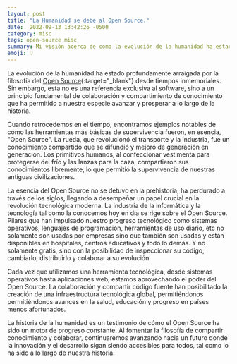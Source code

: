 ```yaml
---
layout: post
title: "La Humanidad se debe al Open Source."
date:  2022-09-13 13:42:26 -0500
category: misc
tags: open-source misc
summary: Mi visión acerca de como la evolución de la humanidad ha estado profundamente arraigada por la filosofía del Open Source desde tiempos inmemoriales. Sin embargo, esta no es una referencia exclusiva al software, sino a un principio fundamental de colaboración y compartimiento de conocimiento que ha permitido a nuestra especie avanzar y prosperar a lo largo de la historia.
emoji: 💡
---
```


La evolución de la humanidad ha estado profundamente arraigada por la filosofía del [Open Source](https://es.wikipedia.org/wiki/C%C3%B3digo_abierto){:target="_blank"} desde tiempos inmemoriales. Sin embargo, esta no es una referencia exclusiva al software, sino a un principio fundamental de colaboración y compartimiento de conocimiento que ha permitido a nuestra especie avanzar y prosperar a lo largo de la historia.

Cuando retrocedemos en el tiempo, encontramos ejemplos notables de cómo las herramientas más básicas de supervivencia fueron, en esencia, "Open Source". La rueda, que revolucionó el transporte y la industria, fue un conocimiento compartido que se difundió y mejoró de generación en generación. Los primitivos humanos, al confeccionar vestimenta para protegerse del frío y las lanzas para la caza, compartieron sus conocimientos libremente, lo que permitió la supervivencia de nuestras antiguas civilizaciones.

La esencia del Open Source no se detuvo en la prehistoria; ha perdurado a través de los siglos, llegando a desempeñar un papel crucial en la revolución tecnológica moderna. La industria de la informática y la tecnología tal como la conocemos hoy en día se rige sobre el Open Source. Pilares que han impulsado nuestro progreso tecnológico como sistemas operativos, lenguajes de programación, herramientas de uso diario, etc no solamente son usadas por empresas sino que también son usadas y están disponibles en hospitales, centros educativos y todo lo demás. Y no solamente gratis, sino con la posibilidad de inspeccionar su código, cambiarlo, distribuirlo y colaborar a su evolución.

Cada vez que utilizamos una herramienta tecnológica, desde sistemas operativos hasta aplicaciones web, estamos aprovechando el poder del Open Source. La colaboración y compartir código fuente han posibilitado la creación de una infraestructura tecnológica global, permitiéndonos permitiéndonos avances en la salud, educación y progreso en países menos afortunados.

La historia de la humanidad es un testimonio de cómo el Open Source ha sido un motor de progreso constante. Al fomentar la filosofía de compartir conocimiento y colaborar, continuaremos avanzando hacia un futuro donde la innovación y el desarrollo sigan siendo accesibles para todos, tal como lo ha sido a lo largo de nuestra historia.
